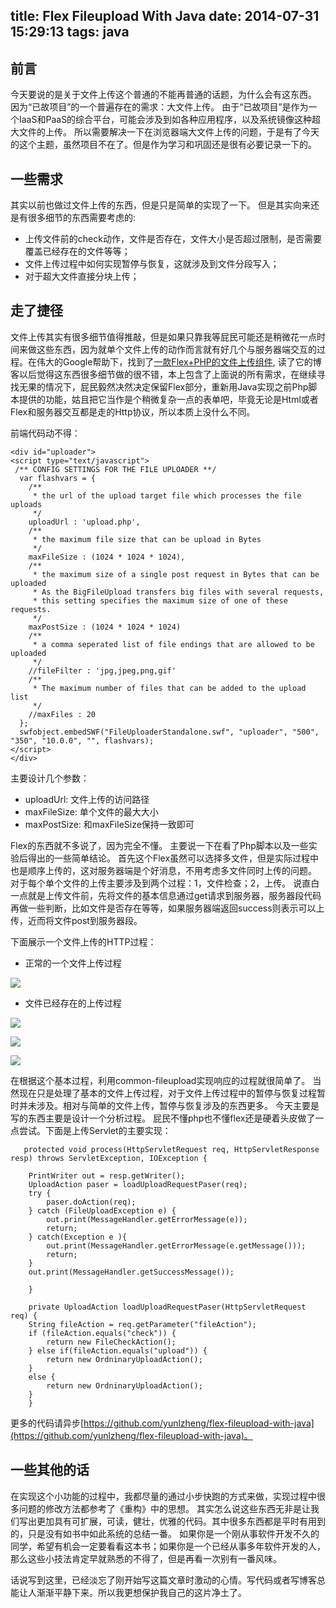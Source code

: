 title: Flex Fileupload With Java
date: 2014-07-31 15:29:13
tags: java
---

## 前言

今天要说的是关于文件上传这个普通的不能再普通的话题，为什么会有这东西。 因为“已故项目”的一个普遍存在的需求：大文件上传。 由于“已故项目”是作为一个IaaS和PaaS的综合平台，可能会涉及到如各种应用程序，以及系统镜像这种超大文件的上传。 所以需要解决一下在浏览器端大文件上传的问题，于是有了今天的这个主题，虽然项目不在了。但是作为学习和巩固还是很有必要记录一下的。

## 一些需求

其实以前也做过文件上传的东西，但是只是简单的实现了一下。 但是其实向来还是有很多细节的东西需要考虑的:

* 上传文件前的check动作，文件是否存在，文件大小是否超过限制，是否需要覆盖已经存在的文件等等；
* 文件上传过程中如何实现暂停与恢复，这就涉及到文件分段写入；
* 对于超大文件直接分块上传；

<!-- more -->

## 走了捷径

文件上传其实有很多细节值得推敲，但是如果只靠我等屁民可能还是稍微花一点时间来做这些东西，因为就单个文件上传的动作而言就有好几个与服务器端交互的过程。在伟大的Google帮助下，找到了[一款Flex+PHP的文件上传组件](http://www.zehnet.de/2009/02/23/flex-fileupload-component/#more-264), 读了它的博客以后觉得这东西很多细节做的很不错，本上包含了上面说的所有需求，在继续寻找无果的情况下，屁民毅然决然决定保留Flex部分，重新用Java实现之前Php脚本提供的功能，姑且把它当作是个稍微复杂一点的表单吧，毕竟无论是Html或者Flex和服务器交互都是走的Http协议，所以本质上没什么不同。

前端代码动不得：

	<div id="uploader">
	<script type="text/javascript">
	 /** CONFIG SETTINGS FOR THE FILE UPLOADER **/
	  var flashvars = {
	  	/**
		 * the url of the upload target file which processes the file uploads
		 */
		uploadUrl : 'upload.php',
	  	/**
		 * the maximum file size that can be upload in Bytes
		 */
		maxFileSize : (1024 * 1024 * 1024),
	  	/**
		 * the maximum size of a single post request in Bytes that can be uploaded
		 * As the BigFileUpload transfers big files with several requests,
		 * this setting specifies the maximum size of one of these requests.
		 */
		maxPostSize : (1024 * 1024 * 1024)
	  	/**
		 * a comma seperated list of file endings that are allowed to be uploaded
		 */
		//fileFilter : 'jpg,jpeg,png,gif'
	  	/**
		 * The maximum number of files that can be added to the upload list
		 */
		//maxFiles : 20
	  };
	  swfobject.embedSWF("FileUploaderStandalone.swf", "uploader", "500", "350", "10.0.0", "", flashvars);
	</script>
	</div>

主要设计几个参数：

* uploadUrl: 文件上传的访问路径
* maxFileSize: 单个文件的最大大小
* maxPostSize: 和maxFileSize保持一致即可

Flex的东西就不多说了，因为完全不懂。 主要说一下在看了Php脚本以及一些实验后得出的一些简单结论。
首先这个Flex虽然可以选择多文件，但是实际过程中也是顺序上传的，这对服务器端是个好消息，不用考虑多文件同时上传的问题。 对于每个单个文件的上传主要涉及到两个过程：1，文件检查；2，上传。 说直白一点就是上传文件前，先将文件的基本信息通过get请求到服务器，服务器段代码再做一些判断，比如文件是否存在等等，如果服务器端返回success则表示可以上传，近而将文件post到服务器段。

下面展示一个文件上传的HTTP过程：

* 正常的一个文件上传过程

![](https://31.media.tumblr.com/78ff9b1ae05d7cec18736caec5aecde9/tumblr_inline_n2dsw1kd8k1sosno0.png)

* 文件已经存在的上传过程

![](https://31.media.tumblr.com/531b66058b198b4e10e37f500d74e889/tumblr_inline_n2dswfnQ8v1sosno0.png)

![](https://31.media.tumblr.com/b3640b3262db53c2cc93050d42df9662/tumblr_inline_n2dswtMV591sosno0.png)

![](https://31.media.tumblr.com/44415a1086ddfe6917f642960ab33ab4/tumblr_inline_n2dsx665y81sosno0.png)

在根据这个基本过程，利用common-fileupload实现响应的过程就很简单了。 当然现在只是处理了基本的文件上传过程，对于文件上传过程中的暂停与恢复过程暂时并未涉及。相对与简单的文件上传，暂停与恢复涉及的东西更多。 今天主要是写的东西主要是设计一个分析过程。 屁民不懂php也不懂flex还是硬着头皮做了一点尝试。下面是上传Servlet的主要实现：

	   protected void process(HttpServletRequest req, HttpServletResponse resp) throws ServletException, IOException {

		PrintWriter out = resp.getWriter();
		UploadAction paser = loadUploadRequestPaser(req);
		try {
		    paser.doAction(req);
		} catch (FileUploadException e) {
		    out.print(MessageHandler.getErrorMessage(e));
		    return;
		} catch(Exception e ){
		    out.print(MessageHandler.getErrorMessage(e.getMessage()));
		    return;
		}
		out.print(MessageHandler.getSuccessMessage());

	    }

	    private UploadAction loadUploadRequestPaser(HttpServletRequest req) {
		String fileAction = req.getParameter("fileAction");
		if (fileAction.equals("check")) {
		    return new FileCheckAction();
		} else if(fileAction.equals("upload")) {
		    return new OrdninaryUploadAction();
		}
		else {
		    return new OrdninaryUploadAction();
		}
	    }

更多的代码请异步[https://github.com/yunlzheng/flex-fileupload-with-java](https://github.com/yunlzheng/flex-fileupload-with-java)。

## 一些其他的话

在实现这个小功能的过程中，我都尽量的通过小步快跑的方式来做，实现过程中很多问题的修改方法都参考了《重构》中的思想。 其实怎么说这些东西无非是让我们写出更加具有可扩展，可读，健壮，优雅的代码。其中很多东西都是平时有用到的，只是没有如书中如此系统的总结一番。 如果你是一个刚从事软件开发不久的同学，希望有机会一定要看看这本书；如果你是一个已经从事多年软件开发的人，那么这些小技法肯定早就熟悉的不得了，但是再看一次别有一番风味。

话说写到这里，已经淡忘了刚开始写这篇文章时激动的心情。写代码或者写博客总能让人渐渐平静下来。所以我更想保护我自己的这片净土了。
